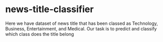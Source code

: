 # news-title-classifier
Here we have dataset of news title that has been classed as Technology, Business, Entertainment, and Medical. Our task is to predict and classify which class does the title belong 
